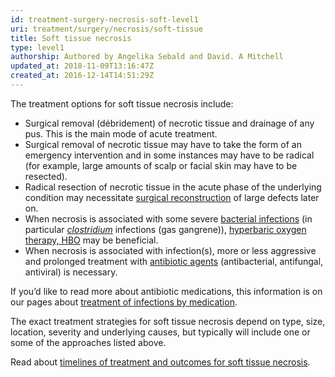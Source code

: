 ```yaml
---
id: treatment-surgery-necrosis-soft-level1
uri: treatment/surgery/necrosis/soft-tissue
title: Soft tissue necrosis
type: level1
authorship: Authored by Angelika Sebald and David. A Mitchell
updated_at: 2018-11-09T13:16:47Z
created_at: 2016-12-14T14:51:29Z
---
```


<p>The treatment options for soft tissue necrosis include:  </p>
<ul>
    <li>Surgical removal (débridement) of necrotic tissue and drainage
        of any pus. This is the main mode of acute treatment.</li>
    <li>Surgical removal of necrotic tissue may have to take the
        form of an emergency intervention and in some instances
        may have to be radical (for example, large amounts of
        scalp or facial skin may have to be resected).</li>
    <li>Radical resection of necrotic tissue in the acute phase of
        the underlying condition may necessitate <a href="/treatment/surgery/reconstruction">surgical reconstruction</a>        of large defects later on.</li>
    <li>When necrosis is associated with some severe <a href="/diagnosis/a-z/infection">bacterial infections</a>        (in particular <a href="/diagnosis/tests/microbiology"><i>clostridium</i></a>        infections (gas gangrene)), <a href="/treatment/other/hyperbaric-oxygen">hyperbaric oxygen therapy, HBO</a>        may be beneficial.</li>
    <li>When necrosis is associated with infection(s), more or less
        aggressive and prolonged treatment with <a href="/treatment/other/medication/infection">antibiotic agents</a>        (antibacterial, antifungal, antiviral) is necessary.</li>
</ul>
<aside>
    <p>If you’d like to read more about antibiotic medications,
        this information is on our pages about <a href="/treatment/other/medication/infection">treatment of infections by medication</a>.</p>
</aside>
<p>The exact treatment strategies for soft tissue necrosis depend
    on type, size, location, severity and underlying causes,
    but typically will include one or some of the approaches
    listed above.</p>
<aside>
    <p>Read about <a href="/treatment/timelines/necrosis/soft-tissue">timelines of treatment and outcomes for soft tissue necrosis</a>.</p>
</aside>
